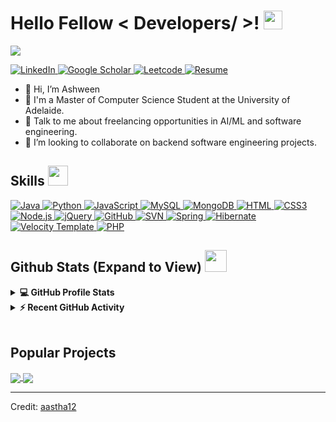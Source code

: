 <!--
## Hi there 👋
**achu1998/achu1998** is a ✨ _special_ ✨ repository because its `README.md` (this file) appears on your GitHub profile.

Here are some ideas to get you started:

- 🔭 I’m currently working on ...
- 🌱 I’m currently learning ...
- 👯 I’m looking to collaborate on ...
- 🤔 I’m looking for help with ...
- 💬 Ask me about ...
- 📫 How to reach me: ...
- 😄 Pronouns: ...
- ⚡ Fun fact: ...
-->

<h1> Hello Fellow < Developers/ >! <img src = "https://raw.githubusercontent.com/MartinHeinz/MartinHeinz/master/wave.gif" width = 30px> </h1>
<p align='center'>
</p>

<p>
  <a href="https://github.com/DenverCoder1/readme-typing-svg"><img src="https://readme-typing-svg.herokuapp.com?&font=IBM+Plex+Sans&color=abcdef&size=20&lines=Welcome+to+my+GitHub+Profile!;I'm+a+Coder!;I'm+a+Developer!;I'm+an+AI+Enthusiast!;I'm+a+Computer+Science+Engineer!" /></a>
</p>

   <a href="https://www.linkedin.com/in/ashween-ramakrishnan/" target="_blank">
    <img alt="LinkedIn" src="https://img.shields.io/badge/LinkedIn-0077B5?style=for-the-badge&logo=linkedin&logoColor=white">
  </a>   
   <a href="https://scholar.google.com.au/citations?user=c0TcfWIAAAAJ&hl=en&authuser=1" target="_blank">
    <img alt="Google Scholar" src="https://img.shields.io/badge/Google_Scholar-4285F4?style=for-the-badge&logo=google-scholar&logoColor=white">
  </a>  
  <a href="https://leetcode.com/u/ashween98/" target="_blank">
    <img alt="Leetcode" src="https://img.shields.io/badge/LeetCode-FFA116?style=for-the-badge&logo=leetcode&logoColor=white">
  </a>  
 <a href="https://achu1998.github.io/Portfolio/assets/pdf/Ashween_Ramakrishnan_Resume.pdf" target="_blank">
    <img alt="Resume" src="https://img.shields.io/badge/Resume-4285F4?style=for-the-badge&logo=google-drive&logoColor=white">
  </a>

- 👋 Hi, I’m Ashween
- 💼 I'm a Master of Computer Science Student at the University of Adelaide.
- 💬 Talk to me about freelancing opportunities in AI/ML and software engineering.
- 👯 I’m looking to collaborate on backend software engineering projects.

<h2> Skills <img src = "https://media2.giphy.com/media/QssGEmpkyEOhBCb7e1/giphy.gif?cid=ecf05e47a0n3gi1bfqntqmob8g9aid1oyj2wr3ds3mg700bl&rid=giphy.gif" width = 32px> </h2>
<a href="https://www.java.com" target="_blank"> 
    <img alt="Java" src="https://img.shields.io/badge/Java-ED8B00?style=for-the-badge&logo=java&logoColor=white">
  </a>

   <a href="https://www.python.org" target="_blank">
    <img alt="Python" src="https://img.shields.io/badge/Python-3776AB?style=for-the-badge&logo=python&logoColor=white">
  </a>

   <a href="https://www.javascript.com/" target="_blank">
    <img alt="JavaScript" src="https://shields.io/badge/JavaScript-F7DF1E?logo=JavaScript&logoColor=white&style=for-the-badge">
  </a>

   <a href="https://www.mysql.com/" target="_blank">
    <img alt="MySQL" src="https://img.shields.io/badge/MySQL-4479A1?style=for-the-badge&logo=mysql&logoColor=white">
  </a>

   <a href="https://www.mongodb.com/" target="_blank">
    <img alt="MongoDB" src="https://img.shields.io/badge/-MongoDB-13aa52?style=for-the-badge&logo=mongodb&logoColor=white">
  </a>

   <a href="https://html.com/" target="_blank">
    <img alt="HTML" src="https://img.shields.io/badge/HTML5-E34F26?style=for-the-badge&logo=html5&logoColor=white">
  </a>

   <a href="https://css3.com/" target="_blank">
    <img alt="CSS3" src="https://img.shields.io/badge/CSS3-1572B6?style=for-the-badge&logo=css3&logoColor=white">
  </a>

   <a href="https://nodejs.org/en" target="_blank">
    <img alt="Node.js" src="https://img.shields.io/badge/node.js-339933?style=for-the-badge&logo=Node.js&logoColor=white">
  </a>

   <a href="https://jquery.com/" target="_blank">
    <img alt="jQuery" src="https://img.shields.io/badge/jQuery-0769AD?style=for-the-badge&logo=jquery&logoColor=white">
  </a>
   <a href="https://github.com/" target="_blank">
    <img alt="GitHub" src="https://img.shields.io/badge/GitHub-181717?style=for-the-badge&logo=github&logoColor=white">
  </a>
   <a href="https://subversion.apache.org/" target="_blank">
    <img alt="SVN" src="https://img.shields.io/badge/Subversion-809CC9?style=for-the-badge&logo=subversion&logoColor=white">
  </a>
  <a href="https://spring.io/">
    <img alt="Spring" src="https://img.shields.io/badge/Spring-6DB33F?style=for-the-badge&logo=spring&logoColor=white">
  </a>

  <a href="https://hibernate.org/">
    <img alt="Hibernate" src="https://img.shields.io/badge/Hibernate-59666C?style=for-the-badge&logo=hibernate&logoColor=white">
  </a>

  <a href="https://velocity.apache.org/">
    <img alt="Velocity Template" src="https://img.shields.io/badge/Velocity_Template-5076A0?style=for-the-badge&logo=apache&logoColor=white">
  </a>

  <a href="https://www.php.net/">
    <img alt="PHP" src="https://img.shields.io/badge/PHP-777BB4?style=for-the-badge&logo=php&logoColor=white">
  </a>


<h2> Github Stats (Expand to View) <img src = "https://i.pinimg.com/originals/65/c4/f4/65c4f452571be1261e9c623f7da488ac.gif" width = 35px> </h2>

<details> 
  <summary><b>💻 GitHub Profile Stats</b></summary>
  <br/>
  <p align="center">
    <a href="https://github.com/anuraghazra/github-readme-stats"><img alt="Ashween's Github Stats" src="https://github-readme-stats.vercel.app/api?username=achu1998&show_icons=true&count_private=true&theme=algolia" height="192px"/></a>
<br/>
  &nbsp;
	  <img src="https://github-readme-stats.vercel.app/api/top-langs?username=achu1998&show_icons=true&locale=en&layout=compact&theme=algolia" alt="achu1998" height="192px"/>
  <br/>
  </p>
</details>


<details>
  <summary><b>⚡ Recent GitHub Activity</b></summary>
  <br/>
   <a href="https://github.com/achu1998"><img alt="Ashween's Activity Graph" src="https://github-readme-activity-graph.vercel.app/graph?username=achu1998&custom_title=Ashween's%20Contribution%20Graph&theme=github-compact" /></a>
  <br/>

</details>

<br/>

## Popular Projects
<a href="https://github.com/achu1998/youTubeVideo-List-Extension">
  <!-- Change the `github-readme-stats.anuraghazra1.vercel.app` to `github-readme-stats.vercel.app`  -->
  <img align="center" src="https://github-readme-stats.anuraghazra1.vercel.app/api/pin/?username=achu1998&repo=youTubeVideo-List-Extension&theme=onedark" />
</a>  


<a href="https://github.com/achu1998/driveFileUpload">
  <!-- Change the `github-readme-stats.anuraghazra1.vercel.app` to `github-readme-stats.vercel.app`  -->
  <img align="center" src="https://github-readme-stats.anuraghazra1.vercel.app/api/pin/?username=achu1998&repo=driveFileUpload&theme=onedark" />
</a> 

----------------------------------------------------------------------
Credit: [aastha12](https://github.com/aastha12)
